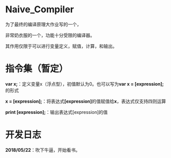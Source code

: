 # Naive_Compiler


为了最终的编译原理大作业写的一个，

非常奶衣服的一个，功能十分受限的编译器。

其作用仅限于可以进行变量定义，赋值，计算，和输出。


# 指令集（暂定）


<b>var x;</b>：定义变量x（浮点型），初值默认为0。也可以写为<b>var x = [expression];</b>的形式

<b>x = [expression];</b>：将表达式<b>[expression]</b>的值赋值给<b>x</b>，表达式仅支持四则运算

<b>print [expression];</b>：输出表达式[expression]的值


# 开发日志


<b>2018/05/22</b>：吹下牛逼，开始看书。
